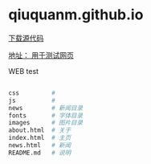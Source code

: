 # qiuquanm.github.io

[下载源代码](https://github.com/qiuquanm/qiuquanm.github.io/archive/master.zip)

[地址： 用于测试网页](https://qiuquanm.github.io/)

WEB test

```sh

css			#
js			# 
news		# 新闻目录
fonts		# 字体目录
images		# 图片目录
about.html	# 关于
index.html	# 主页
news.html	# 新闻
README.md	# 说明


```